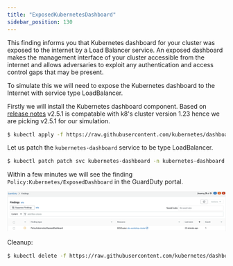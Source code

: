 ```yaml
---
title: "ExposedKubernetesDashboard"
sidebar_position: 130
---
```


This finding informs you that Kubernetes dashboard for your cluster was exposed to the internet by a Load Balancer service. An exposed dashboard makes the management interface of your cluster accessible from the internet and allows adversaries to exploit any authentication and access control gaps that may be present.

To simulate this we will need to expose the Kubernetes dashboard to the Internet with service type LoadBalancer.

Firstly we will install the Kubernetes dashboard component. Based on [release notes](https://github.com/kubernetes/dashboard/releases/tag/v2.5.1) v2.5.1 is compatable with k8's cluster version 1.23 hence we are picking v2.5.1 for our simulation.

```bash
$ kubectl apply -f https://raw.githubusercontent.com/kubernetes/dashboard/v2.5.1/aio/deploy/recommended.yaml
```

Let us patch the `kubernetes-dashboard` service to be type LoadBalancer.

```bash
$ kubectl patch patch svc kubernetes-dashboard -n kubernetes-dashboard -p='{"spec": {"type": "LoadBalancer"}}'
```

Within a few minutes we will see the finding `Policy:Kubernetes/ExposedDashboard` in the GuardDuty portal.

![](ExposedDashboard.png)

Cleanup:

```bash
$ kubectl delete -f https://raw.githubusercontent.com/kubernetes/dashboard/v2.5.1/aio/deploy/recommended.yaml
```
